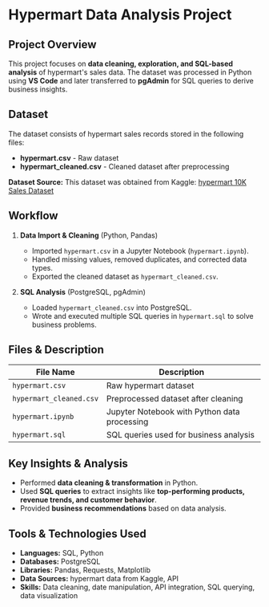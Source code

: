 # Hypermart Data Analysis Project

## Project Overview
This project focuses on **data cleaning, exploration, and SQL-based analysis** of hypermart's sales data. The dataset was processed in Python using **VS Code** and later transferred to **pgAdmin** for SQL queries to derive business insights.

## Dataset
The dataset consists of hypermart sales records stored in the following files:
- **hypermart.csv** - Raw dataset
- **hypermart_cleaned.csv** - Cleaned dataset after preprocessing

**Dataset Source:**
This dataset was obtained from Kaggle: [hypermart 10K Sales Dataset](https://www.kaggle.com/datasets/najir0123/hypermart-10k-sales-datasets/data)

## Workflow
1. **Data Import & Cleaning** (Python, Pandas)
   - Imported `hypermart.csv` in a Jupyter Notebook (`hypermart.ipynb`).
   - Handled missing values, removed duplicates, and corrected data types.
   - Exported the cleaned dataset as `hypermart_cleaned.csv`.

2. **SQL Analysis** (PostgreSQL, pgAdmin)
   - Loaded `hypermart_cleaned.csv` into PostgreSQL.
   - Wrote and executed multiple SQL queries in `hypermart.sql` to solve business problems.

## Files & Description
| File Name            | Description                                      |
|----------------------|------------------------------------------------|
| `hypermart.csv`       | Raw hypermart dataset                           |
| `hypermart_cleaned.csv` | Preprocessed dataset after cleaning           |
| `hypermart.ipynb`     | Jupyter Notebook with Python data processing   |
| `hypermart.sql`       | SQL queries used for business analysis        |

## Key Insights & Analysis
- Performed **data cleaning & transformation** in Python.
- Used **SQL queries** to extract insights like **top-performing products, revenue trends, and customer behavior**.
- Provided **business recommendations** based on data analysis.


## Tools & Technologies Used
- **Languages:** SQL, Python
- **Databases:** PostgreSQL
- **Libraries:** Pandas, Requests, Matplotlib
- **Data Sources:** hypermart data from Kaggle, API
- **Skills:** Data cleaning, date manipulation, API integration, SQL querying, data visualization
